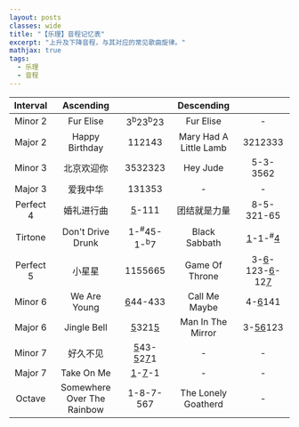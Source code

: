 ```yaml
---
layout: posts
classes: wide
title: "【乐理】音程记忆表"
excerpt: "上升及下降音程，与其对应的常见歌曲旋律。"
mathjax: true
tags: 
  - 乐理
  - 音程
---
```


| Interval | Ascending |  | Descending |  |
|:-:|:-:|:-:|:-:|:-:|
| Minor 2 | Fur Elise | 3<sup>b</sup>23<sup>b</sup>23 | Fur Elise | - |
| Major 2 | Happy Birthday | 112143 | Mary Had A Little Lamb | 3212333 |
| Minor 3 | 北京欢迎你 | 3532323 | Hey Jude | 5-3-3562 |
| Major 3 | 爱我中华 | 131353 | - | - |
| Perfect 4 | 婚礼进行曲 | <u>5</u>-111 | 团结就是力量 | 8-5-321-65 |
| Tirtone | Don't Drive Drunk | 1-<sup>#</sup>45-1-<sup>b</sup>7 | Black Sabbath | <u>1</u>-1-<sup>#</sup><u>4</u> |
| Perfect 5 | 小星星 | 1155665 | Game Of Throne | 3-<u>6</u>-123-<u>6</u>-12<u>7</u> |
| Minor 6 | We Are Young | <u>6</u>44-433 | Call Me Maybe | 4-<u>6</u>141 |
| Major 6 | Jingle Bell | <u>5</u>321<u>5</u> | Man In The Mirror | 3-<u>56</u>123 |
| Minor 7 | 好久不见 | <u>5</u>43-<u>5</u>2<u>7</u>1 | - | - |
| Major 7 | Take On Me | <u>1</u>-<u>7</u>-1 | - | - |
| Octave | Somewhere Over The Rainbow | 1-8-7-567 | The Lonely Goatherd | - |


